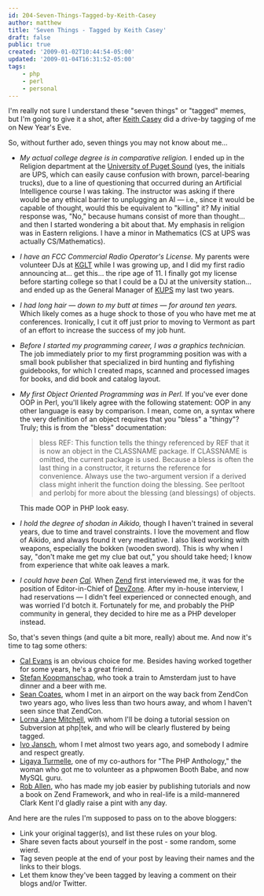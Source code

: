 ```yaml
---
id: 204-Seven-Things-Tagged-by-Keith-Casey
author: matthew
title: 'Seven Things - Tagged by Keith Casey'
draft: false
public: true
created: '2009-01-02T10:44:54-05:00'
updated: '2009-01-04T16:31:52-05:00'
tags:
    - php
    - perl
    - personal
---
```

I'm really not sure I understand these "seven things" or "tagged" memes, but I'm going to give it a shot, after [Keith Casey](http://caseysoftware.com/blog/seven-things-tagged-by-tony-bibbs) did a drive-by tagging of me on New Year's Eve.

So, without further ado, seven things you may not know about me…

<!--- EXTENDED -->

- *My actual college degree is in comparative religion.* I ended up in the Religion department at the [University of Puget Sound](http://www.ups.edu/) (yes, the initials are UPS, which can easily cause confusion with brown, parcel-bearing trucks), due to a line of questioning that occurred during an Artificial Intelligence course I was taking. The instructor was asking if there would be any ethical barrier to unplugging an AI — i.e., since it would be capable of thought, would this be equivalent to "killing" it? My initial response was, "No," because humans consist of more than thought… and then I started wondering a bit about that. My emphasis in religion was in Eastern religions. I have a minor in Mathematics (CS at UPS was actually CS/Mathematics).
- *I have an FCC Commercial Radio Operator's License.* My parents were volunteer DJs at [KGLT](http://www.kglt.net/) while I was growing up, and I did my first radio announcing at… get this… the ripe age of 11. I finally got my license before starting college so that I could be a DJ at the university station… and ended up as the General Manager of [KUPS](http://en.wikipedia.org/wiki/KUPS) my last two years.
- *I had long hair — down to my butt at times — for around ten years.* Which likely comes as a huge shock to those of you who have met me at conferences. Ironically, I cut it off just prior to moving to Vermont as part of an effort to increase the success of my job hunt.
- *Before I started my programming career, I was a graphics technician.* The job immediately prior to my first programming position was with a small book publisher that specialized in bird hunting and flyfishing guidebooks, for which I created maps, scanned and processed images for books, and did book and catalog layout.
- *My first Object Oriented Programming was in Perl.* If you've ever done OOP in Perl, you'll likely agree with the following statement: OOP in any other language is easy by comparison. I mean, come on, a syntax where the very definition of an object requires that you "bless" a "thingy"? Truly; this is from the "bless" documentation:

  > bless REF: This function tells the thingy referenced by REF that it is now an object in the CLASSNAME package. If CLASSNAME is omitted, the current package is used. Because a bless is often the last thing in a constructor, it returns the reference for convenience. Always use the two-argument version if a derived class might inherit the function doing the blessing. See perltoot and perlobj for more about the blessing (and blessings) of objects.

  This made OOP in PHP look easy.

- *I hold the degree of shodan in Aikido,* though I haven't trained in several years, due to time and travel constraints. I love the movement and flow of Aikido, and always found it very meditative. I also liked working with weapons, especially the bokken (wooden sword). This is why when I say, "don't make me get my clue bat out," you should take heed; I know from experience that white oak leaves a mark.
- *I could have been [Cal](http://calevans.com/).* When [Zend](http://www.zend.com/) first interviewed me, it was for the position of Editor-in-Chief of [DevZone](http://devzone.zend.com/). After my in-house interview, I had reservations — I didn't feel experienced or connected enough, and was worried I'd botch it. Fortunately for me, and probably the PHP community in general, they decided to hire me as a PHP developer instead.

So, that's seven things (and quite a bit more, really) about me. And now it's time to tag some others:

- [Cal Evans](http://calevans.com/) is an obvious choice for me. Besides having worked together for some years, he's a great friend.
- [Stefan Koopmanschap](http://www.leftontheweb.com/), who took a train to Amsterdam just to have dinner and a beer with me.
- [Sean Coates](http://seancoates.com/), whom I met in an airport on the way back from ZendCon two years ago, who lives less than two hours away, and whom I haven't seen since that ZendCon.
- [Lorna Jane Mitchell](http://www.lornajane.net/), with whom I'll be doing a tutorial session on Subversion at php|tek, and who will be clearly flustered by being tagged.
- [Ivo Jansch](http://jansch.nl/), whom I met almost two years ago, and somebody I admire and respect greatly.
- [Ligaya Turmelle](http://www.khankennnels.com/blog/), one of my co-authors for "The PHP Anthology," the woman who got me to volunteer as a phpwomen Booth Babe, and now MySQL guru.
- [Rob Allen](http://akrabat.com/), who has made my job easier by publishing tutorials and now a book on Zend Framework, and who in real-life is a mild-mannered Clark Kent I'd gladly raise a pint with any day.

And here are the rules I'm supposed to pass on to the above bloggers:

- Link your original tagger(s), and list these rules on your blog.
- Share seven facts about yourself in the post - some random, some wierd.
- Tag seven people at the end of your post by leaving their names and the links to their blogs.
- Let them know they've been tagged by leaving a comment on their blogs and/or Twitter.
